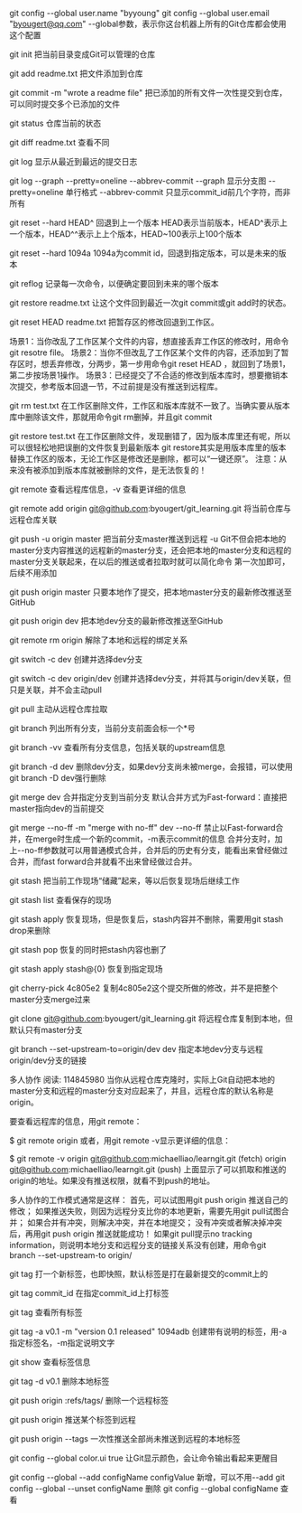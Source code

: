 git config --global user.name "byyoung"
git config --global user.email "byougert@qq.com"
--global参数，表示你这台机器上所有的Git仓库都会使用这个配置

git init
把当前目录变成Git可以管理的仓库

git add readme.txt
把文件添加到仓库

git commit -m "wrote a readme file"
把已添加的所有文件一次性提交到仓库，可以同时提交多个已添加的文件

git status
仓库当前的状态

git diff readme.txt
查看不同

git log
显示从最近到最远的提交日志

git log --graph --pretty=oneline --abbrev-commit
--graph 显示分支图
--pretty=oneline 单行格式
--abbrev-commit 只显示commit_id前几个字符，而非所有

git reset --hard HEAD^
回退到上一个版本
HEAD表示当前版本，HEAD^表示上一个版本，HEAD^^表示上上个版本，HEAD~100表示上100个版本

git reset --hard 1094a
1094a为commit id，回退到指定版本，可以是未来的版本

git reflog
记录每一次命令，以便确定要回到未来的哪个版本

git restore readme.txt
让这个文件回到最近一次git commit或git add时的状态。

git reset HEAD readme.txt
把暂存区的修改回退到工作区。

场景1：当你改乱了工作区某个文件的内容，想直接丢弃工作区的修改时，用命令git resotre file。
场景2：当你不但改乱了工作区某个文件的内容，还添加到了暂存区时，想丢弃修改，分两步，第一步用命令git reset HEAD <file>，就回到了场景1，第二步按场景1操作。
场景3：已经提交了不合适的修改到版本库时，想要撤销本次提交，参考版本回退一节，不过前提是没有推送到远程库。

git rm test.txt
在工作区删除文件，工作区和版本库就不一致了。当确实要从版本库中删除该文件，那就用命令git rm删掉，并且git commit

git restore test.txt
在工作区删除文件，发现删错了，因为版本库里还有呢，所以可以很轻松地把误删的文件恢复到最新版本
git restore其实是用版本库里的版本替换工作区的版本，无论工作区是修改还是删除，都可以“一键还原”。
注意：从来没有被添加到版本库就被删除的文件，是无法恢复的！

git remote
查看远程库信息，-v 查看更详细的信息

git remote add origin git@github.com:byougert/git_learning.git
将当前仓库与远程仓库关联

git push -u origin master
把当前分支master推送到远程
-u Git不但会把本地的master分支内容推送的远程新的master分支，还会把本地的master分支和远程的master分支关联起来，在以后的推送或者拉取时就可以简化命令
第一次加即可，后续不用添加

git push origin master
只要本地作了提交，把本地master分支的最新修改推送至GitHub

git push origin dev
把本地dev分支的最新修改推送至GitHub

git remote rm origin
解除了本地和远程的绑定关系

git switch -c dev
创建并选择dev分支

git switch -c dev origin/dev
创建并选择dev分支，并将其与origin/dev关联，但只是关联，并不会主动pull

git pull
主动从远程仓库拉取

git branch
列出所有分支，当前分支前面会标一个*号

git branch -vv
查看所有分支信息，包括关联的upstream信息

git branch -d dev
删除dev分支，如果dev分支尚未被merge，会报错，可以使用git branch -D dev强行删除

git merge dev
合并指定分支到当前分支
默认合并方式为Fast-forward：直接把master指向dev的当前提交

git merge --no-ff -m "merge with no-ff" dev
--no-ff 禁止以Fast-forward合并，在merge时生成一个新的commit，-m表示commit的信息
合并分支时，加上--no-ff参数就可以用普通模式合并，合并后的历史有分支，能看出来曾经做过合并，而fast forward合并就看不出来曾经做过合并。

git stash
把当前工作现场“储藏”起来，等以后恢复现场后继续工作

git stash list
查看保存的现场

git stash apply
恢复现场，但是恢复后，stash内容并不删除，需要用git stash drop来删除

git stash pop
恢复的同时把stash内容也删了

git stash apply stash@{0}
恢复到指定现场

git cherry-pick 4c805e2
复制4c805e2这个提交所做的修改，并不是把整个master分支merge过来

git clone git@github.com:byougert/git_learning.git
将远程仓库复制到本地，但默认只有master分支

git branch --set-upstream-to=origin/dev dev
指定本地dev分支与远程origin/dev分支的链接


多人协作
阅读: 114845980
当你从远程仓库克隆时，实际上Git自动把本地的master分支和远程的master分支对应起来了，并且，远程仓库的默认名称是origin。

要查看远程库的信息，用git remote：

$ git remote
origin
或者，用git remote -v显示更详细的信息：

$ git remote -v
origin  git@github.com:michaelliao/learngit.git (fetch)
origin  git@github.com:michaelliao/learngit.git (push)
上面显示了可以抓取和推送的origin的地址。如果没有推送权限，就看不到push的地址。

多人协作的工作模式通常是这样：
首先，可以试图用git push origin <branch-name>推送自己的修改；
如果推送失败，则因为远程分支比你的本地更新，需要先用git pull试图合并；
如果合并有冲突，则解决冲突，并在本地提交；
没有冲突或者解决掉冲突后，再用git push origin <branch-name>推送就能成功！
如果git pull提示no tracking information，则说明本地分支和远程分支的链接关系没有创建，用命令git branch --set-upstream-to <branch-name> origin/<branch-name>

git tag <name>
打一个新标签，也即快照，默认标签是打在最新提交的commit上的

git tag <name> commit_id
在指定commit_id上打标签

git tag
查看所有标签

git tag -a v0.1 -m "version 0.1 released" 1094adb
创建带有说明的标签，用-a指定标签名，-m指定说明文字

git show <tagname>
查看标签信息

git tag -d v0.1
删除本地标签

git push origin :refs/tags/<tagname>
删除一个远程标签

git push origin <tagname>
推送某个标签到远程

git push origin --tags
一次性推送全部尚未推送到远程的本地标签

git config --global color.ui true
让Git显示颜色，会让命令输出看起来更醒目

git config --global --add configName configValue
新增，可以不用--add
git config  --global --unset configName
删除
git config --global configName
查看